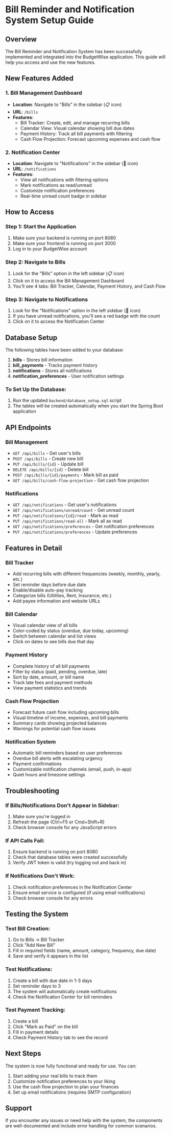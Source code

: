 # Bill Reminder and Notification System Setup Guide

## Overview
The Bill Reminder and Notification System has been successfully implemented and integrated into the BudgetWise application. This guide will help you access and use the new features.

## New Features Added

### 1. Bill Management Dashboard
- **Location**: Navigate to "Bills" in the sidebar (📋 icon)
- **URL**: `/bills`
- **Features**:
  - Bill Tracker: Create, edit, and manage recurring bills
  - Calendar View: Visual calendar showing bill due dates
  - Payment History: Track all bill payments with filtering
  - Cash Flow Projection: Forecast upcoming expenses and cash flow

### 2. Notification Center
- **Location**: Navigate to "Notifications" in the sidebar (🔔 icon)
- **URL**: `/notifications`
- **Features**:
  - View all notifications with filtering options
  - Mark notifications as read/unread
  - Customize notification preferences
  - Real-time unread count badge in sidebar

## How to Access

### Step 1: Start the Application
1. Make sure your backend is running on port 8080
2. Make sure your frontend is running on port 3000
3. Log in to your BudgetWise account

### Step 2: Navigate to Bills
1. Look for the "Bills" option in the left sidebar (📋 icon)
2. Click on it to access the Bill Management Dashboard
3. You'll see 4 tabs: Bill Tracker, Calendar, Payment History, and Cash Flow

### Step 3: Navigate to Notifications
1. Look for the "Notifications" option in the left sidebar (🔔 icon)
2. If you have unread notifications, you'll see a red badge with the count
3. Click on it to access the Notification Center

## Database Setup

The following tables have been added to your database:

1. **bills** - Stores bill information
2. **bill_payments** - Tracks payment history
3. **notifications** - Stores all notifications
4. **notification_preferences** - User notification settings

### To Set Up the Database:
1. Run the updated `backend/database_setup.sql` script
2. The tables will be created automatically when you start the Spring Boot application

## API Endpoints

### Bill Management
- `GET /api/bills` - Get user's bills
- `POST /api/bills` - Create new bill
- `PUT /api/bills/{id}` - Update bill
- `DELETE /api/bills/{id}` - Delete bill
- `POST /api/bills/{id}/payments` - Mark bill as paid
- `GET /api/bills/cash-flow-projection` - Get cash flow projection

### Notifications
- `GET /api/notifications` - Get user's notifications
- `GET /api/notifications/unread/count` - Get unread count
- `PUT /api/notifications/{id}/read` - Mark as read
- `PUT /api/notifications/read-all` - Mark all as read
- `GET /api/notifications/preferences` - Get notification preferences
- `PUT /api/notifications/preferences` - Update preferences

## Features in Detail

### Bill Tracker
- Add recurring bills with different frequencies (weekly, monthly, yearly, etc.)
- Set reminder days before due date
- Enable/disable auto-pay tracking
- Categorize bills (Utilities, Rent, Insurance, etc.)
- Add payee information and website URLs

### Bill Calendar
- Visual calendar view of all bills
- Color-coded by status (overdue, due today, upcoming)
- Switch between calendar and list views
- Click on dates to see bills due that day

### Payment History
- Complete history of all bill payments
- Filter by status (paid, pending, overdue, late)
- Sort by date, amount, or bill name
- Track late fees and payment methods
- View payment statistics and trends

### Cash Flow Projection
- Forecast future cash flow including upcoming bills
- Visual timeline of income, expenses, and bill payments
- Summary cards showing projected balances
- Warnings for potential cash flow issues

### Notification System
- Automatic bill reminders based on user preferences
- Overdue bill alerts with escalating urgency
- Payment confirmations
- Customizable notification channels (email, push, in-app)
- Quiet hours and timezone settings

## Troubleshooting

### If Bills/Notifications Don't Appear in Sidebar:
1. Make sure you're logged in
2. Refresh the page (Ctrl+F5 or Cmd+Shift+R)
3. Check browser console for any JavaScript errors

### If API Calls Fail:
1. Ensure backend is running on port 8080
2. Check that database tables were created successfully
3. Verify JWT token is valid (try logging out and back in)

### If Notifications Don't Work:
1. Check notification preferences in the Notification Center
2. Ensure email service is configured (if using email notifications)
3. Check browser console for any errors

## Testing the System

### Test Bill Creation:
1. Go to Bills → Bill Tracker
2. Click "Add New Bill"
3. Fill in required fields (name, amount, category, frequency, due date)
4. Save and verify it appears in the list

### Test Notifications:
1. Create a bill with due date in 1-3 days
2. Set reminder days to 3
3. The system will automatically create notifications
4. Check the Notification Center for bill reminders

### Test Payment Tracking:
1. Create a bill
2. Click "Mark as Paid" on the bill
3. Fill in payment details
4. Check Payment History tab to see the record

## Next Steps

The system is now fully functional and ready for use. You can:

1. Start adding your real bills to track them
2. Customize notification preferences to your liking
3. Use the cash flow projection to plan your finances
4. Set up email notifications (requires SMTP configuration)

## Support

If you encounter any issues or need help with the system, the components are well-documented and include error handling for common scenarios.
